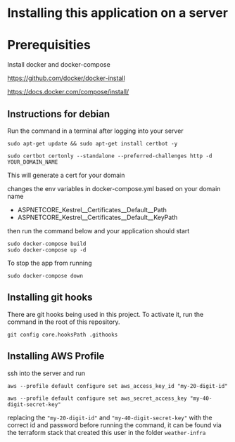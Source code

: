 ﻿# Installing this application on a server
# Prerequisities
Install docker and docker-compose

https://github.com/docker/docker-install

https://docs.docker.com/compose/install/

## Instructions for debian
Run the command in a terminal after logging into your server

```
sudo apt-get update && sudo apt-get install certbot -y

sudo certbot certonly --standalone --preferred-challenges http -d YOUR_DOMAIN_NAME
```

This will generate a cert for your domain


changes the env variables in docker-compose.yml based on your domain name

- ASPNETCORE_Kestrel__Certificates__Default__Path
- ASPNETCORE_Kestrel__Certificates__Default__KeyPath


then run the command below and your application should start
```
sudo docker-compose build
sudo docker-compose up -d
```

To stop the app from running

```
sudo docker-compose down
```

## Installing git hooks
There are git hooks being used in this project. To activate it, run the command in the root of this repository.

```
git config core.hooksPath .githooks
```

## Installing AWS Profile
ssh into the server and run

```
aws --profile default configure set aws_access_key_id "my-20-digit-id"
```

```
aws --profile default configure set aws_secret_access_key "my-40-digit-secret-key"
```

replacing the `"my-20-digit-id"` and `"my-40-digit-secret-key"` with the correct id and password before running the command, it can be found via the terraform stack that created this user in the folder `weather-infra`